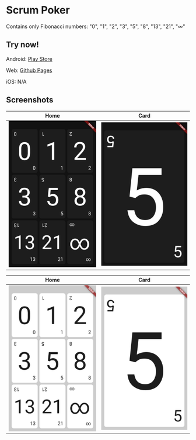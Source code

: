 # Scrum Poker

Contains only Fibonacci numbers: "0", "1", "2", "3", "5", "8", "13", "21", "∞"

## Try now!

Android: [Play Store](https://play.google.com/store/apps/details?id=dev.afanasev.scrumpoker)

Web: [Github Pages](https://aafanasev.github.io/scrum-poker/docs/)

iOS: N/A

## Screenshots

|Home|Card|
|----|----|
|![1](./media/screenshots/screenshot_1.png)|![2](./media/screenshots/screenshot_2.png)|

|Home|Card|
|----|----|
|![3](./media/screenshots/screenshot_3.png)|![4](./media/screenshots/screenshot_4.png)|